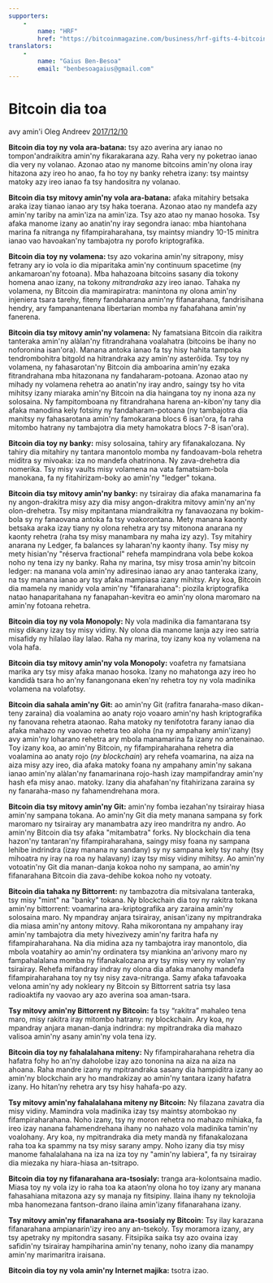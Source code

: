 ```yaml
---
supporters: 
    - 
        name: "HRF"
        href: "https://bitcoinmagazine.com/business/hrf-gifts-4-bitcoin-to-bitcoin-projects"
translators: 
    - 
        name: "Gaius Ben-Besoa"
        email: "benbesoagaius@gmail.com"
---
```

# Bitcoin dia toa

avy amin'i Oleg Andreev [2017/12/10](https://oleganza.com/all/bitcoin-is-like/)

<LanguageDropdown/>

**Bitcoin dia toy ny vola ara-batana:** tsy azo averina ary ianao no tompon'andraikitra amin'ny fikarakarana azy. Raha very ny poketrao ianao dia very ny volanao. Azonao atao ny manome bitcoins amin'ny olona iray hitazona azy ireo ho anao, fa ho toy ny banky rehetra izany: tsy maintsy matoky azy ireo ianao fa tsy handositra ny volanao.

**Bitcoin dia tsy mitovy amin'ny vola ara-batana:** afaka mitahiry betsaka araka izay tianao ianao ary tsy haka toerana. Azonao atao ny mandefa azy amin'ny tariby na amin'iza na amin'iza. Tsy azo atao ny manao hosoka. Tsy afaka manome izany ao anatin'ny iray segondra ianao: mba hiantohana marina fa nitranga ny fifampiraharahana, tsy maintsy miandry 10-15 minitra ianao vao havoakan'ny tambajotra ny porofo kriptografika.

**Bitcoin dia toy ny volamena:** tsy azo vokarina amin'ny sitrapony, misy fetrany ary io vola io dia miparitaka amin'ny continuum spacetime (ny ankamaroan'ny fotoana). Mba hahazoana bitcoins sasany dia tokony homena anao izany, na tokony *mitrandraka* azy ireo ianao. Tahaka ny volamena, ny Bitcoin dia mamirapiratra: manintona ny olona amin'ny injeniera tsara tarehy, fiteny fandaharana amin'ny fifanarahana, fandrisihana hendry, ary fampanantenana libertarian momba ny fahafahana amin'ny fanerena.

**Bitcoin dia tsy mitovy amin'ny volamena:** Ny famatsiana Bitcoin dia raikitra tanteraka amin'ny alàlan'ny fitrandrahana voalahatra (bitcoins be ihany no noforonina isan'ora). Manana antoka ianao fa tsy hisy hahita tampoka tendrombohitra bitgold na hitrandraka azy amin'ny asterôida. Tsy toy ny volamena, ny fahasarotan'ny Bitcoin dia amboarina amin'ny ezaka fitrandrahana mba hitazonana ny fandaharam-potoana. Azonao atao ny mihady ny volamena rehetra ao anatin'ny iray andro, saingy tsy ho vita mihitsy izany miaraka amin'ny Bitcoin na dia haingana toy ny inona aza ny solosaina. Ny fampitomboana ny fitrandrahana harena an-kibon'ny tany dia afaka manodina kely fotsiny ny fandaharam-potoana (ny tambajotra dia manitsy ny fahasarotana amin'ny famokarana blocs 6 isan'ora, fa raha mitombo hatrany ny tambajotra dia mety hamokatra blocs 7-8 isan'ora).

**Bitcoin dia toy ny banky:** misy solosaina, tahiry ary fifanakalozana. Ny tahiry dia mitahiry ny tantara manontolo momba ny fandoavam-bola rehetra miditra sy mivoaka: iza no mandefa ohatrinona. Ny zava-drehetra dia nomerika. Tsy misy vaults misy volamena na vata famatsiam-bola manokana, fa ny fitahirizam-boky ao amin'ny "ledger" tokana.

**Bitcoin dia tsy mitovy amin'ny banky:** ny tsirairay dia afaka manamarina fa ny angon-drakitra misy azy dia misy angon-drakitra mitovy amin'ny an'ny olon-drehetra. Tsy misy mpitantana miandraikitra ny fanavaozana ny bokim-bola sy ny fanaovana antoka fa tsy voakorontana. Mety manana kaonty betsaka araka izay tiany ny olona rehetra ary tsy mitonona anarana ny kaonty rehetra (raha tsy misy manambara ny maha izy azy). Tsy mitahiry anarana ny Ledger, fa balances sy laharan'ny kaonty ihany. Tsy misy ny mety hisian'ny "réserva fractional" rehefa mampindrana vola bebe kokoa noho ny tena izy ny banky. Raha ny marina, tsy misy trosa amin'ny bitcoin ledger: na manana vola amin'ny adiresinao ianao ary anao tanteraka izany, na tsy manana ianao ary tsy afaka mampiasa izany mihitsy. Ary koa, Bitcoin dia mamela ny manidy vola amin'ny "fifanarahana": piozila kriptografika natao hanaparitahana ny fanapahan-kevitra eo amin'ny olona maromaro na amin'ny fotoana rehetra.

**Bitcoin dia toy ny vola Monopoly:** Ny vola madinika dia famantarana tsy misy dikany izay tsy misy vidiny. Ny olona dia manome lanja azy ireo satria misafidy ny hilalao ilay lalao. Raha ny marina, toy izany koa ny volamena na vola hafa.

**Bitcoin dia tsy mitovy amin'ny vola Monopoly:** voafetra ny famatsiana marika ary tsy misy afaka manao hosoka. Izany no mahatonga azy ireo ho kandidà tsara ho an'ny fanangonana eken'ny rehetra toy ny vola madinika volamena na volafotsy.

**Bitcoin dia sahala amin'ny Git:** ao amin'ny Git (rafitra fanaraha-maso dikan-teny zaraina) dia voalamina ao anaty rojo voaaro amin'ny hash kriptografika ny fanovana rehetra ataonao. Raha matoky ny tenifototra farany ianao dia afaka mahazo ny vaovao rehetra teo aloha (na ny ampahany amin'izany) avy amin'ny loharano rehetra ary mbola manamarina fa izany no antenainao. Toy izany koa, ao amin'ny Bitcoin, ny fifampiraharahana rehetra dia voalamina ao anaty rojo (*ny blockchain*) ary rehefa voamarina, na aiza na aiza misy azy ireo, dia afaka matoky foana ny ampahany amin'ny sakana ianao amin'ny alàlan'ny fanamarinana rojo-hash izay mampifandray amin'ny hash efa misy anao. matoky. Izany dia ahafahan'ny fitahirizana zaraina sy ny fanaraha-maso ny fahamendrehana mora.

**Bitcoin dia tsy mitovy amin'ny Git:** amin'ny fomba iezahan'ny tsirairay hiasa amin'ny sampana tokana. Ao amin'ny Git dia mety manana sampana sy fork maromaro ny tsirairay ary manambatra azy ireo mandritra ny andro. Ao amin'ny Bitcoin dia tsy afaka "mitambatra" forks. Ny blockchain dia tena hazon'ny tantaran'ny fifampiraharahana, saingy misy foana ny sampana lehibe indrindra (izay manana ny sandany) sy ny sampana kely tsy nahy (tsy mihoatra ny iray na roa ny halavany) izay tsy misy vidiny mihitsy. Ao amin'ny votoatin'ny Git dia manan-danja kokoa noho ny sampana, ao amin'ny fifanarahana Bitcoin dia zava-dehibe kokoa noho ny votoaty.

**Bitcoin dia tahaka ny Bittorrent:** ny tambazotra dia mitsivalana tanteraka, tsy misy "mint" na "banky" tokana. Ny blockchain dia toy ny rakitra tokana amin'ny bittorrent: voamarina ara-kriptografika ary zaraina amin'ny solosaina maro. Ny mpandray anjara tsirairay, anisan'izany ny mpitrandraka dia miasa amin'ny antony mitovy. Raha mikorontana ny ampahany iray amin'ny tambajotra dia mety hivezivezy amin'ny faritra hafa ny fifampiraharahana. Na dia midina aza ny tambajotra iray manontolo, dia mbola voatahiry ao amin'ny ordinatera tsy miankina an'arivony maro ny fampahalalana momba ny fifanakalozana ary tsy misy very ny volan'ny tsirairay. Rehefa mifandray indray ny olona dia afaka manohy mandefa fifampiraharahana toy ny tsy nisy zava-nitranga. Samy afaka tafavoaka velona amin'ny ady nokleary ny Bitcoin sy Bittorrent satria tsy lasa radioaktifa ny vaovao ary azo averina soa aman-tsara.

**Tsy mitovy amin'ny Bittorrent ny Bitcoin:** fa tsy “rakitra” mahaleo tena maro, misy rakitra iray mitombo hatrany: ny blockchain. Ary koa, ny mpandray anjara manan-danja indrindra: ny mpitrandraka dia mahazo valisoa amin'ny asany amin'ny vola tena izy.

**Bitcoin dia toy ny fahalalahana miteny:** Ny fifampiraharahana rehetra dia hafatra fohy ho an'ny daholobe izay azo tononina na aiza na aiza na ahoana. Raha mandre izany ny mpitrandraka sasany dia hampiditra izany ao amin'ny blockchain ary ho mandrakizay ao amin'ny tantara izany hafatra izany. Ho hitan’ny rehetra ary tsy hisy hahafa-po azy.

**Tsy mitovy amin'ny fahalalahana miteny ny Bitcoin:** Ny filazana zavatra dia misy vidiny. Mamindra vola madinika izay tsy maintsy atombokao ny fifampiraharahana. Noho izany, tsy ny moron rehetra no mahazo mihiaka, fa ireo izay nanana fahamendrehana ihany no nahazo vola madinika tamin'ny voalohany. Ary koa, ny mpitrandraka dia mety mandà ny fifanakalozana raha toa ka spammy na tsy misy sarany ampy. Noho izany dia tsy misy manome fahalalahana na iza na iza toy ny "amin'ny labiera", fa ny tsirairay dia miezaka ny hiara-hiasa an-tsitrapo.

**Bitcoin dia toy ny fifanarahana ara-tsosialy:** tranga ara-kolontsaina madio. Miasa toy ny vola izy io raha toa ka ataon’ny olona ho toy izany ary manana fahasahiana mitazona azy sy manaja ny fitsipiny. Ilaina ihany ny teknolojia mba hanomezana fantson-drano ilaina amin'izany fifanarahana izany.

**Tsy mitovy amin'ny fifanarahana ara-tsosialy ny Bitcoin:** Tsy ilay karazana fifanarahana ampianarin'izy ireo any an-tsekoly. Tsy moramora izany, ary tsy apetraky ny mpitondra sasany. Fitsipika saika tsy azo ovaina izay safidin'ny tsirairay hampiharina amin'ny tenany, noho izany dia manampy amin'ny marimaritra iraisana.

**Bitcoin dia toy ny vola amin'ny Internet majika:** tsotra izao.
